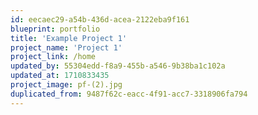 ```yaml
---
id: eecaec29-a54b-436d-acea-2122eba9f161
blueprint: portfolio
title: 'Example Project 1'
project_name: 'Project 1'
project_link: /home
updated_by: 55304edd-f8a9-455b-a546-9b38ba1c102a
updated_at: 1710833435
project_image: pf-(2).jpg
duplicated_from: 9487f62c-eacc-4f91-acc7-3318906fa794
---
```

